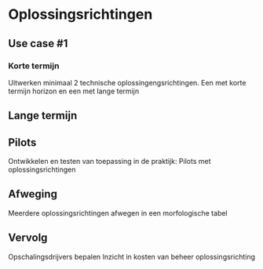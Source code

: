 # Oplossingsrichtingen

## Use case #1

### Korte termijn
Uitwerken minimaal 2 technische oplossingengsrichtingen. Een met korte termijn horizon en een met lange termijn


## Lange termijn


## Pilots
Ontwikkelen en testen van toepassing in de praktijk: Pilots met oplossingsrichtingen

## Afweging
Meerdere oplossingsrichtingen afwegen in een morfologische tabel


## Vervolg
Opschalingsdrijvers bepalen
Inzicht in kosten van beheer oplossingsrichting
